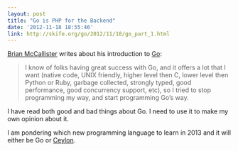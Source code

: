 ```yaml
---
layout: post
title: "Go is PHP for the Backend"
date: '2012-11-18 18:55:46'
link: http://skife.org/go/2012/11/18/go_part_1.html
---
```

 
[Brian McCallister][brian] writes about his introduction to [Go][go]:

> I know of folks having great success with Go, and it offers a lot that I want (native code, UNIX friendly, higher level then C, lower level then Python or Ruby, garbage collected, strongly typed, good performance, good concurrency support, etc), so I tried to stop programming my way, and start programming Go’s way.

I have read both good and bad things about Go. I need to use it to make my own opinion about it.  

I am pondering which new programming language to learn in 2013 and it will either be Go or [Ceylon][ceylon]. 

[brian]: http://skife.org
[go]: http://golang.org
[ceylon]: http://ceylon-lang.org
